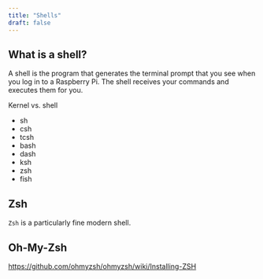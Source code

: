 ```yaml
---
title: "Shells"
draft: false
---
```


## What is a shell? ##

A shell is the program that generates the terminal prompt that you see when you log in to a Raspberry Pi. The shell receives your commands and executes them for you.

Kernel vs. shell

* sh
* csh
* tcsh
* bash
* dash
* ksh
* zsh
* fish

## Zsh ##

`Zsh` is a particularly fine modern shell.

## Oh-My-Zsh ##

https://github.com/ohmyzsh/ohmyzsh/wiki/Installing-ZSH
